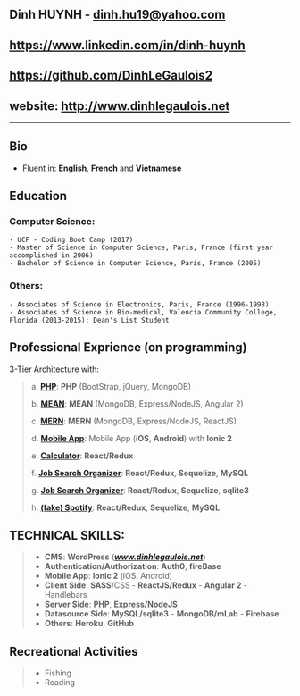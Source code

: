 ## Dinh HUYNH - dinh.hu19@yahoo.com
## https://www.linkedin.com/in/dinh-huynh
## https://github.com/DinhLeGaulois2
## website: http://www.dinhlegaulois.net
----

## Bio 
* Fluent in: **English**, **French** and **Vietnamese**

## Education
### Computer Science:
```
- UCF - Coding Boot Camp (2017)
- Master of Science in Computer Science, Paris, France (first year accomplished in 2006)
- Bachelor of Science in Computer Science, Paris, France (2005)
```

### Others:
```
- Associates of Science in Electronics, Paris, France (1996-1998)
- Associates of Science in Bio-medical, Valencia Community College, Florida (2013-2015): Dean's List Student 
```


## Professional Exprience (on programming)
3-Tier Architecture with:

> a. [**PHP**](https://github.com/DinhLeGaulois2/mongodb_php_quiz): **PHP** (BootStrap, jQuery, MongoDB)
>	
> b. [**MEAN**](https://github.com/DinhLeGaulois2/mongodb_mean_stack_quiz): **MEAN** (MongoDB, Express/NodeJS, Angular 2)
>	
> c. [**MERN**](https://github.com/DinhLeGaulois2/mongodb_mern_stack_quiz): **MERN** (MongoDB, Express/NodeJS, ReactJS)
>	
> d. [**Mobile App**](https://github.com/DinhLeGaulois2/mongodb_ionic2_quiz): Mobile App (**iOS**, **Android**) with **Ionic 2**
> 
> e. [**Calculator**](https://github.com/DinhLeGaulois2/react_redux_calculator): **React/Redux**
>
> f. [**Job Search Organizer**](https://github.com/DinhLeGaulois2/sql_react_redux_job_search):  **React/Redux**, **Sequelize**, **MySQL**
>
> g. [**Job Search Organizer**](https://github.com/DinhLeGaulois2/sqlite3_react_redux_job_search):  **React/Redux**, **Sequelize**, **sqlite3**
>
> h. [**(fake) Spotify**](https://github.com/DinhLeGaulois2/sql_react_redux_spotify): **React/Redux**, **Sequelize**, **MySQL**


## TECHNICAL SKILLS:		

> * **CMS**: **WordPress** (***www.dinhlegaulois.net***)
> * **Authentication/Authorization**: **Auth0**, **fireBase** <br/>
> * **Mobile App**: **Ionic 2** (iOS, Android)<br/>
> * **Client Side**: **SASS**/CSS - **ReactJS/Redux** - **Angular 2** - Handlebars <br/>
> * **Server Side**: **PHP**, **Express/NodeJS** <br/>
> * **Datasource Side**: **MySQL/sqlite3** - **MongoDB/mLab** - **Firebase** <br/>
> * **Others**: **Heroku**, **GitHub**  <br/>                                     

## Recreational Activities

> * Fishing
> * Reading


